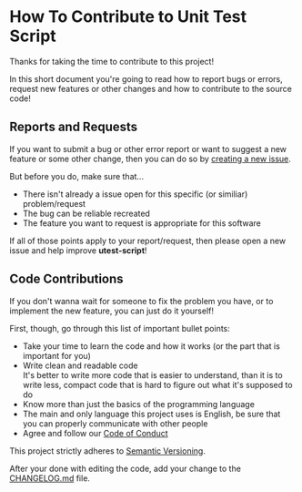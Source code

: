 # How To Contribute to Unit Test Script #

Thanks for taking the time to contribute to this project!

In this short document you're going to read how to report bugs or errors,
request new features or other changes and how to contribute to the source code!

## Reports and Requests ##

If you want to submit a bug or other error report or want to suggest a new
feature or some other change, then you can do so by [creating a new issue][new_issue].

But before you do, make sure that...

* There isn't already a issue open for this specific (or similiar)
  problem/request
* The bug can be reliable recreated
* The feature you want to request is appropriate for this software

If all of those points apply to your report/request, then please open a new
issue and help improve **utest-script**!

[new_issue]: https://github.com/SpEZiiL/utest-script/issues/new/choose "Create new Issue"

## Code Contributions ##

If you don't wanna wait for someone to fix the problem you have, or to implement
the new feature, you can just do it yourself!

First, though, go through this list of important bullet points:

* Take your time to learn the code and how it works (or the part that is
  important for you)
* Write clean and readable code  
  It's better to write more code that is easier to understand, than it is to
  write less, compact code that is hard to figure out what it's supposed to do
* Know more than just the basics of the programming language
* The main and only language this project uses is English, be sure that you can
  properly communicate with other people
* Agree and follow our [Code of Conduct](CODE_OF_CONDUCT.md)

This project strictly adheres to [Semantic Versioning][semver].

After your done with editing the code, add your change to the
[CHANGELOG.md](CHANGELOG.md) file.

[semver]: https://semver.org/spec/v2.0.0.html "Semantic Versioning v2.0.0"
